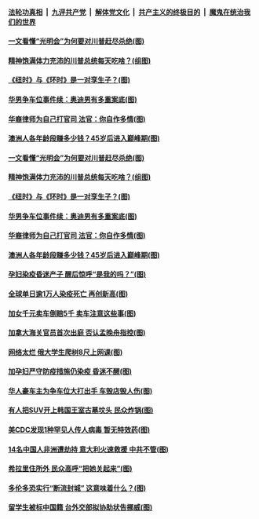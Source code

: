####  [法轮功真相](../../../../basic/blob/master/README.md?t=11201903) &nbsp;|&nbsp; [九评共产党](../../../../9ping.md/blob/master/README.md?t=11201903) &nbsp;|&nbsp; [解体党文化](../../../../jtdwh.md/blob/master/README.md?t=11201903)  &nbsp;|&nbsp; [共产主义的终极目的](../../../../gczydzjmd.md/blob/master/README.md?t=11201903) &nbsp;|&nbsp; [魔鬼在统治我们的世界](../../../../mgztzwmdsj.md/blob/master/README.md?t=11201903) 

#### [一文看懂“光明会”为何要对川普赶尽杀绝(图)](../pages/p3/953151.md?t=11201903) 

#### [精神饱满体力充沛的川普总统每天吃啥？(组图)](../pages/p3/953175.md?t=11201903) 

#### [《纽时》与《环时》是一对孪生子？(图)](../pages/p3/953148.md?t=11201903) 

#### [华男争车位事件续：奥迪男有多重案底(图)](../pages/p3/953145.md?t=11201903) 

#### [华裔律师为自己打官司 法官：你自作多情(图)](../pages/p3/953142.md?t=11201903) 

#### [澳洲人各年龄段赚多少钱？45岁后进入巅峰期(图)](../pages/p3/953136.md?t=11201903) 

#### [一文看懂“光明会”为何要对川普赶尽杀绝(图)](../pages/p3/953151.md?t=11201903) 

#### [精神饱满体力充沛的川普总统每天吃啥？(组图)](../pages/p3/953175.md?t=11201903) 

#### [《纽时》与《环时》是一对孪生子？(图)](../pages/p3/953148.md?t=11201903) 

#### [华男争车位事件续：奥迪男有多重案底(图)](../pages/p3/953145.md?t=11201903) 

#### [华裔律师为自己打官司 法官：你自作多情(图)](../pages/p3/953142.md?t=11201903) 

#### [澳洲人各年龄段赚多少钱？45岁后进入巅峰期(图)](../pages/p3/953136.md?t=11201903) 

#### [孕妇染疫昏迷产子 醒后惊呼“是我的吗？”(图)](../pages/p3/953120.md?t=11201903) 

#### [全球单日逾1万人染疫死亡 再创新高(图)](../pages/p3/953128.md?t=11201903) 

#### [加女千元卖车倒赔5千 卖车注意这些事(图)](../pages/p3/953027.md?t=11201903) 

#### [加拿大海关官员首次出庭 否认孟晚舟指控(图)](../pages/p3/953056.md?t=11201903) 


#### [网络太烂 俄大学生爬树8尺上网课(图)](../pages/p3/953034.md?t=11201903) 

#### [加孕妇严守防疫措施仍染疫 昏迷不醒(图)](../pages/p3/953018.md?t=11201903) 

#### [华人豪车主为争车位大打出手 车毁店毁人伤(图)](../pages/p3/952989.md?t=11201903) 

#### [有人把SUV开上韩国王室古墓坟头 民众炸锅(图)](../pages/p3/952976.md?t=11201903) 

#### [美CDC发现1种罕见人传人病毒 暂无特效药(图)](../pages/p3/952973.md?t=11201903) 

#### [14名中国人非洲遭劫持 意大利火速救援 中共不管(图)](../pages/p3/952937.md?t=11201903) 

#### [希拉里住所外 民众高呼“把她关起来”(图)](../pages/p3/952892.md?t=11201903) 

#### [多伦多恐实行“断流封城” 这意味着什么？(图)](../pages/p3/952876.md?t=11201903) 

#### [留学生被标中国籍 台外交部拟协助状告挪威(图)](../pages/p3/952866.md?t=11201903) 

